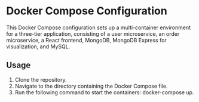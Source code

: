 # Docker Compose Configuration

This Docker Compose configuration sets up a multi-container environment for a three-tier application, consisting of a user microservice, an order microservice, a React frontend, MongoDB, MongoDB Express for visualization, and MySQL.


## Usage
1. Clone the repository.
2. Navigate to the directory containing the Docker Compose file.
3. Run the following command to start the containers: docker-compose up.

